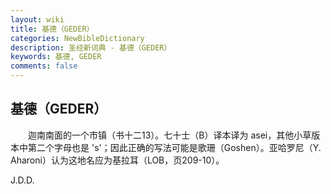 ```yaml
---
layout: wiki
title: 基德（GEDER）
categories: NewBibleDictionary
description: 圣经新词典 - 基德（GEDER）
keywords: 基德, GEDER
comments: false
---
```


## 基德（GEDER）

　　迦南南面的一个市镇（书十二13）。七十士（B）译本译为 asei，其他小草版本中第二个字母也是 's'；因此正确的写法可能是歌珊（Goshen）。亚哈罗尼（Y. Aharoni）认为这地名应为基拉耳（LOB，页209-10）。

J.D.D.








